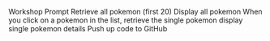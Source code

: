 Workshop Prompt
Retrieve all pokemon (first 20)
Display all pokemon
When you click on a pokemon in the list, retrieve the single pokemon
display single pokemon details
Push up code to GitHub